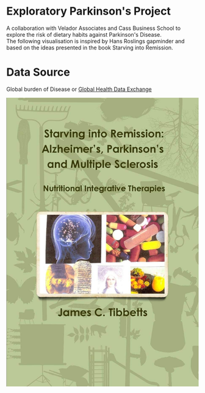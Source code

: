 # Exploratory Parkinson's Project

A collaboration with Velador Associates and Cass Business School to explore the risk of dietary habits against Parkinson's Disease.
<br>
The following visualisation is inspired by Hans Roslings gapminder and based on the ideas presented in the book Starving into Remission.

# Data Source
Global burden of Disease or [Global Health Data Exchange](http://ghdx.healthdata.org/gbd-results-tool)


![Starving Into Remission](images/book.jpg)
